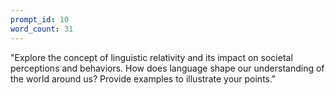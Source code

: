 ```yaml
---
prompt_id: 10
word_count: 31
---
```


"Explore the concept of linguistic relativity and its impact on societal perceptions and behaviors. How does language shape our understanding of the world around us? Provide examples to illustrate your points."
